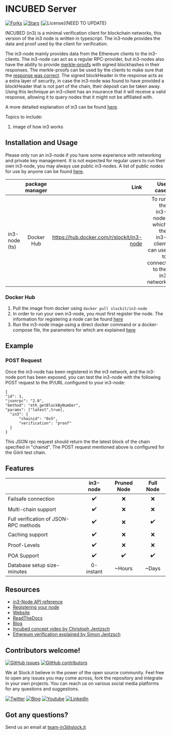 # INCUBED Server
 [![Forks](https://img.shields.io/github/forks/slockit/in3-server)](https://github.com/slockit/in3-server/network/members)
  [![Stars](https://img.shields.io/github/stars/slockit/in3-server)](https://github.com/slockit/in3-server/stargazers)
  [![License](https://img.shields.io/github/license/slockit/in3-server)](NEED TO UPDATE)
 
 INCUBED (in3) is a minimal verification client for blockchain networks, this version of the in3 node is written
 in typescript. The in3-node provides the data and proof used by the client for verification.
 
 The in3-node mainly provides data from the Ethereum clients to the in3-clients. The in3-node can act as a regular RPC-provider,
  but in3-nodes also have the ability to provide [merkle-proofs](https://github.com/ethereum/wiki/wiki/JSON-RPC#eth_getproof) 
  with signed blockhashes in their responses. The merkle-proofs can be used by the clients to make sure that the 
  [response was correct](https://in3.readthedocs.io/en/develop/poa.html). The signed blockHeader in the response acts as 
  a extra layer of security, in case the in3-node was found to have provided a blockHeader that is not part of the chain,
  their deposit can be taken away.
  Using this technique an in3-client has an insurance that it will receive a valid response, allowing it to query
  nodes that it might not be affiliated with. 
    
  A more detailed explanation of in3 can be found [here](https://in3.readthedocs.io/en/develop/intro.html).
 
 Topics to include:
 1. image of how in3 works
 
 
 ## Installation and Usage
 
 Please only run an in3-node if you have some experience with networking and private key management. It is not expected
 for regular users to run their own in3-node, you may always use public in3-nodes. A list of public nodes for use by 
 anyone can be found [here](https://in3.readthedocs.io/en/develop/getting_started.html#supported-chains).
 
 
 |         | package manager           | Link  | Use case |
 | ------------- |:-------------:| -----:| ----:|
 | in3-node (ts)      | Docker Hub | https://hub.docker.com/r/slockit/in3-node | To run the in3-node, which the in3-client can use to connect to the in3 network |

 ### Docker Hub
1. Pull the image from docker using ```docker pull slockit/in3-node```
2. In order to run your own in3-node, you must first register the node. The information for registering a node can be found 
[here](https://in3.readthedocs.io/en/develop/getting_started.html#registering-an-incubed-node)
3. Run the in3-node image using a direct docker command or a docker-compose file, the parameters for which are explained 
[here](https://in3.readthedocs.io/en/develop/api-node.html)

 ## Example 
 ### POST Request
  
  Once the in3-node has been registered in the in3 network, and the in3-node port has been exposed, you can test the in3-node
  with the following POST request to the IP/URL configured to your in3-node:
  ```
{
  "id": 1, 
  "jsonrpc": "2.0",
  "method": "eth_getBlockByNumber", 
  "params": ["latest",true], 
	"in3": {
		"chainid": "0x5",
		"verification": "proof"
	}	
}
```
  This JSON rpc request should return the the latest block of the chain specified in "chainid". The POST request mentioned above 
  is configured for the Görli test chain. 
  
  ## Features
 
 |                            | in3-node  | Pruned Node | Full Node | 
 | -------------------------- | :----------------: | :----------------: |  :----------------: |
 | Failsafe connection        |         ✔️         |     ❌     |  ❌️ |
 | Multi-chain support        |         ✔️         |     ❌️    |  ❌ |
 | Full verification of JSON-RPC methods   |         ✔️         |  ❌  |    ✔️  |
 | Caching support            |         ✔️         |    ❌      |  ❌ |
 | Proof-Levels               |         ✔️         |    ❌      |  ❌ |
 | POA Support                |         ✔️         |    ✔️    |  ✔️   |
 | Database setup size-minutes|        0-instant️   |    ~Hours    |  ~Days️ |
 
 ## Resources 
 
 * [in3-Node API reference](https://in3.readthedocs.io/en/develop/api-node.html)
 * [Registering your node](https://in3.readthedocs.io/en/develop/api-node.html#registering-your-own-incubed-node)
 * [Website](https://slock.it/incubed/) 
 * [ReadTheDocs](https://in3.readthedocs.io/en/develop/)
 * [Blog](https://blog.slock.it/)
 * [Incubed concept video by Christoph Jentzsch](https://www.youtube.com/watch?v=_vodQubed2A)
 * [Ethereum verification explained by Simon Jentzsch](https://www.youtube.com/watch?v=wlUlypmt6Oo)
 
 ## Contributors welcome!
 [![GitHub issues](https://img.shields.io/github/issues/slockit/in3-server)](https://github.com/slockit/in3-server/issues)
 [![GitHub contributors](https://img.shields.io/github/contributors/slockit/in3-server)](https://github.com/slockit/in3-server/graph/contributors)
 
 We at Slock.it believe in the power of the open source community. Feel free to open any issues you may come across, fork
  the repository and integrate in your own projects. You can reach us on various social media platforms for any questions
  and suggestions.  
 
 [![Twitter](https://img.shields.io/badge/Twitter-Page-blue)](https://twitter.com/slockitproject?s=17)
 [![Blog](https://img.shields.io/badge/Blog-Medium-blue)](https://blog.slock.it/)
 [![Youtube](https://img.shields.io/badge/Youtube-channel-blue)](https://www.youtube.com/channel/UCPOrzp3CZmdb5HJWxSjv4Ig)
 [![LinkedIn](https://img.shields.io/badge/Linkedin-page-blue)](https://www.linkedin.com/company/10327305
 )
 
 ## Got any questions?
 Send us an email at <a href="mailto:team-in3@slock.it">team-in3@slock.it</a>





                                                                                                                                                                                                                                                                                                                                                                                                                                                                 